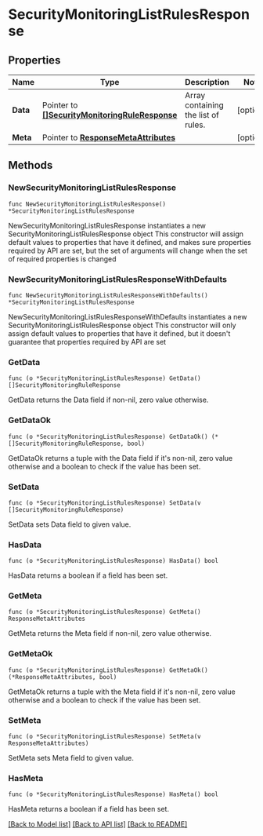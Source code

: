 # SecurityMonitoringListRulesResponse

## Properties

Name | Type | Description | Notes
---- | ---- | ----------- | ------
**Data** | Pointer to [**[]SecurityMonitoringRuleResponse**](SecurityMonitoringRuleResponse.md) | Array containing the list of rules. | [optional] 
**Meta** | Pointer to [**ResponseMetaAttributes**](ResponseMetaAttributes.md) |  | [optional] 

## Methods

### NewSecurityMonitoringListRulesResponse

`func NewSecurityMonitoringListRulesResponse() *SecurityMonitoringListRulesResponse`

NewSecurityMonitoringListRulesResponse instantiates a new SecurityMonitoringListRulesResponse object
This constructor will assign default values to properties that have it defined,
and makes sure properties required by API are set, but the set of arguments
will change when the set of required properties is changed

### NewSecurityMonitoringListRulesResponseWithDefaults

`func NewSecurityMonitoringListRulesResponseWithDefaults() *SecurityMonitoringListRulesResponse`

NewSecurityMonitoringListRulesResponseWithDefaults instantiates a new SecurityMonitoringListRulesResponse object
This constructor will only assign default values to properties that have it defined,
but it doesn't guarantee that properties required by API are set

### GetData

`func (o *SecurityMonitoringListRulesResponse) GetData() []SecurityMonitoringRuleResponse`

GetData returns the Data field if non-nil, zero value otherwise.

### GetDataOk

`func (o *SecurityMonitoringListRulesResponse) GetDataOk() (*[]SecurityMonitoringRuleResponse, bool)`

GetDataOk returns a tuple with the Data field if it's non-nil, zero value otherwise
and a boolean to check if the value has been set.

### SetData

`func (o *SecurityMonitoringListRulesResponse) SetData(v []SecurityMonitoringRuleResponse)`

SetData sets Data field to given value.

### HasData

`func (o *SecurityMonitoringListRulesResponse) HasData() bool`

HasData returns a boolean if a field has been set.

### GetMeta

`func (o *SecurityMonitoringListRulesResponse) GetMeta() ResponseMetaAttributes`

GetMeta returns the Meta field if non-nil, zero value otherwise.

### GetMetaOk

`func (o *SecurityMonitoringListRulesResponse) GetMetaOk() (*ResponseMetaAttributes, bool)`

GetMetaOk returns a tuple with the Meta field if it's non-nil, zero value otherwise
and a boolean to check if the value has been set.

### SetMeta

`func (o *SecurityMonitoringListRulesResponse) SetMeta(v ResponseMetaAttributes)`

SetMeta sets Meta field to given value.

### HasMeta

`func (o *SecurityMonitoringListRulesResponse) HasMeta() bool`

HasMeta returns a boolean if a field has been set.


[[Back to Model list]](../README.md#documentation-for-models) [[Back to API list]](../README.md#documentation-for-api-endpoints) [[Back to README]](../README.md)



